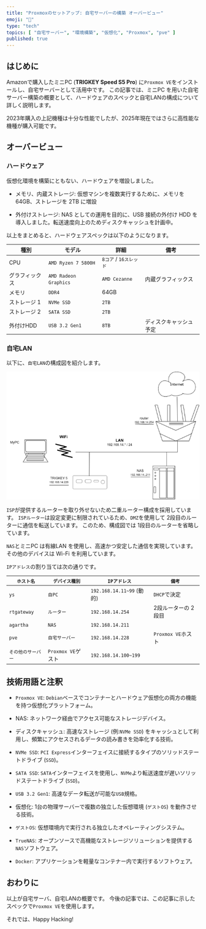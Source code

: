 ```yaml
---
title: "Proxmoxのセットアップ: 自宅サーバーの構築 オーバービュー"
emoji: "🏪"
type: "tech"
topics: [ "自宅サーバー", "環境構築", "仮想化", "Proxmox", "pve" ]
published: true
---
```


## はじめに

Amazonで購入したミニPC (**TRIGKEY Speed S5 Pro**) に`Proxmox VE`をインストールし、自宅サーバーとして活用中です。
この記事では、ミニPC を用いた自宅サーバー構築の概要として、ハードウェアのスペックと自宅LANの構成について詳しく説明します。

2023年購入の上記機種は十分な性能でしたが、2025年現在ではさらに高性能な機種が購入可能です。

## オーバービュー

### ハードウェア

仮想化環境を構築にともない、ハードウェアを増設しました。

- メモリ、内蔵ストレージ:
  仮想マシンを複数実行するために、メモリを 64GB、ストレージを 2TB に増設

- 外付けストレージ:
  NAS としての運用を目的に、USB 接続の外付け HDD を導入しました。転送速度向上のためディスクキャッシュを計画中。

以上をまとめると、ハードウェアスペックは以下のようになります。

| 種別 | モデル | 詳細 | 備考 |
| --- | --- | --- | --- |
| CPU | `AMD Ryzen 7 5800H` | `8コア` / `16スレッド` | |
| グラフィックス | `AMD Radeon Graphics` | `AMD Cezanne` | 内蔵グラフィックス |
| メモリ | `DDR4` | 64GB | |
| ストレージ 1 | `NVMe SSD` | `2TB` | |
| ストレージ 2 | `SATA SSD` | `2TB` | |
| 外付けHDD | `USB 3.2 Gen1` | `8TB` | ディスクキャッシュ予定 |

### 自宅LAN

以下に、`自宅LAN`の構成図を紹介します。

![自宅LAN構成図](/images/articles/pve-overview/house-lan.png)

`ISP`が提供するルーターを取り外せないため二重ルーター構成を採用しています。
`ISPルーター`は設定変更に制限されているため、`DMZ`を使用して 2段目のルーターに通信を転送しています。
このため、構成図では 1段目のルーターを省略しています。

`NAS`とミニPC は有線LAN を使用し、高速かつ安定した通信を実現しています。
その他のデバイスは Wi-Fi を利用しています。

`IPアドレス`の割り当ては次の通りです。

| `ホスト名` | `デバイス種別` |  `IPアドレス` | `備考` |
| --- | --- | --- | --- |
| `ys` | `自PC` | `192.168.14.11~99` (動的) | `DHCP`で決定 |
| `rtgateway` | `ルーター` | `192.168.14.254` | 2段ルーターの 2段目 |
| `agartha` | `NAS` | `192.168.14.211` | |
| `pve` | `自宅サーバー` | `192.168.14.228` | `Proxmox VE`ホスト |
| `その他のサーバー` | `Proxmox VE`ゲスト | `192.168.14.100~199` | |

## 技術用語と注釈

- `Proxmox VE`:
  `Debian`ベースでコンテナーとハードウェア仮想化の両方の機能を持つ仮想化プラットフォーム。

- NAS:
  ネットワーク経由でアクセス可能なストレージデバイス。

- ディスクキャッシュ:
  高速なストレージ (例:`NVMe SSD`) をキャッシュとして利用し、頻繁にアクセスされるデータの読み書きを効率化する技術。

- `NVMe SSD`:
  `PCI Express`インターフェイスに接続するタイプのソリッドステートドライブ (`SSD`)。

- `SATA SSD`:
  `SATA`インターフェイスを使用し、`NVMe`より転送速度が遅いソリッドステートドライブ (`SSD`)。

- `USB 3.2 Gen1`:
  高速なデータ転送が可能な`USB`規格。

- 仮想化:
  1台の物理サーバーで複数の独立した仮想環境 (`ゲストOS`) を動作させる技術。

- `ゲストOS`:
  仮想環境内で実行される独立したオペレーティングシステム。

- `TrueNAS`:
  オープンソースで高機能なストレージソリューションを提供する`NAS`ソフトウェア。

- `Docker`:
  アプリケーションを軽量なコンテナー内で実行するソフトウェア。

## おわりに

以上が自宅サーバ、自宅LANの概要です。
今後の記事では、この記事に示したスペックで`Proxmox VE`を使用します。

それでは、Happy Hacking!
